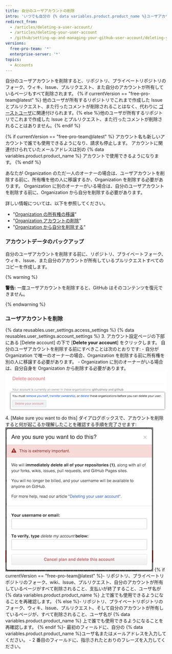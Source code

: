 ```yaml
---
title: 自分のユーザアカウントの削除
intro: 'いつでも自分の {% data variables.product.product_name %}ユーザアカウントを削除できます。'
redirect_from:
  - /articles/deleting-a-user-account/
  - /articles/deleting-your-user-account
  - /github/setting-up-and-managing-your-github-user-account/deleting-your-user-account
versions:
  free-pro-team: '*'
  enterprise-server: '*'
topics:
  - Accounts
---
```

自分のユーザアカウントを削除すると、リポジトリ、プライベートリポジトリのフォーク、ウィキ、Issue、プルリクエスト、また自分のアカウントが所有しているページもすべて削除されます。 {% if currentVersion == "free-pro-team@latest" %} 他のユーザが所有するリポジトリでこれまで作成した Issue とプルリクエスト、また行ったコメントが削除されることはなく、代わりに [ゴーストユーザ](https://github.com/ghost)に関連付けられます。{% else %}他のユーザが所有するリポジトリでこれまで作成した Issue とプルリクエスト、また行ったコメントが削除されることはありません。{% endif %}

{% if currentVersion == "free-pro-team@latest" %} アカウント名も新しいアカウントで誰でも使用できるようになり、請求も停止します。 アカウントに関連付けられていたメールアドレスは別の {% data variables.product.product_name %} アカウントで使用できるようになります。 {% endif %}

あなたが Organization のただ一人のオーナーの場合は、ユーザアカウントを削除する前に、所有権を他の人に移譲するか、Organization を削除する必要があります。 Organization に別のオーナーがいる場合は、自分のユーザアカウントを削除する前に、Organization から自分を削除する必要があります。

詳しい情報については、以下を参照してください。
- "[Organization の所有権の移譲](/articles/transferring-organization-ownership)"
- "[Organization アカウントの削除](/articles/deleting-an-organization-account)"
- "[Organization から自分を削除する](/articles/removing-yourself-from-an-organization/)"

### アカウントデータのバックアップ

自分のユーザアカウントを削除する前に、リポジトリ、プライベートフォーク、ウィキ、Issue、また自分のアカウントが所有しているプルリクエストすべてのコピーを作成します。

{% warning %}

**警告:** 一度ユーザアカウントを削除すると、GitHub はそのコンテンツを復元できません。

{% endwarning %}

### ユーザアカウントを削除

{% data reusables.user_settings.access_settings %}
{% data reusables.user_settings.account_settings %}
3. アカウント設定ページの下部にある [Delete account] の下で [**Delete your account**] をクリックします。 自分のユーザアカウントを削除する前にすべきことは次のとおりです:
    - 自分が Organization で唯一のオーナーの場合、Organization を削除する前に所有権を別の人に移譲する必要があります。
    - Organization に別のオーナーがいる場合は、自分自身を Organization から削除する必要があります。 ![アカウント削除ボタン](/assets/images/help/settings/settings-account-delete.png)
4. [Make sure you want to do this] ダイアログボックスで、アカウントを削除すると何が起こるか理解したことを確認する手順を完了させます: ![アカウント削除の確認ダイアログ](/assets/images/help/settings/settings-account-deleteconfirm.png)
  {% if currentVersion == "free-pro-team@latest" %}- リポジトリ、プライベートリポジトリのフォーク、wiki、Issue、プルリクエスト、自分のアカウントが所有しているページがすべて削除されること、支払いが終了すること、ユーザ名が {% data variables.product.product_name %} 上で誰でも使用できるようになることを再確認します。
  {% else %}- リポジトリ、プライベートリポジトリのフォーク、ウィキ、Issue、プルリクエスト、そして自分のアカウントが所有しているページが、すべて削除されること、ユーザ名が {% data variables.product.product_name %} 上で誰でも使用できるようになることを再確認します。
  {% endif %}- 最初のフィールドに、自分の {% data variables.product.product_name %}ユーザ名またはメールアドレスを入力してください。
    - 2 番目のフィールドに、指示されたとおりのフレーズを入力してください。
